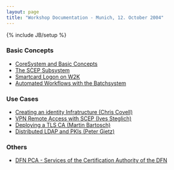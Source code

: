 ```yaml
---
layout: page
title: "Workshop Documentation - Munich, 12. October 2004"
---
```

{% include JB/setup %}

<h3>Basic Concepts</h3>
<ul>
<li><a href="ws20041012/1_CoreSystem.pdf">CoreSystem and Basic Concepts</a></li>
<li><a href="ws20041012/3_SCEP.pdf">The SCEP Subsystem</a></li>
<li><a href="ws20041012/4_W2kSmartcardLogon.pdf">Smartcard Logon on W2K</a></li>
<li><a href="ws20041012/5_BatchSystem.pdf">Automated Workflows with the Batchsystem</a></li>
</ul>
        
<h3>Use Cases</h3>
<ul>
<li><a href="ws20041012/UC_ChrisCovell-creating_an_identity_infrastructure.pdf">Creating an identity Infratructure (Chris Covell)</a></li>
<li><a href="ws20041012/UC_IvesSteglich-automated_VPN_with_scep.pdf">VPN Remote Access with SCEP (Ives Steglich)</a></li>
<li><a href="ws20041012/UC_MartinBartosch-deploying_a_tls_ca.pdf">Deploying a TLS CA (Martin Bartosch)</a></li>
<li><a href="ws20041012/UC_PeterGietz-PKI-LDAP.pdf">Distributed LDAP and PKIs (Peter Gietz)</a></li>
</ul>	    
        
<h3>Others</h3>
<ul>
<li><a href="ws20041012/2_DFNPCA.pdf">DFN PCA - Services of the Certification Authority of the DFN</a></li>
</ul>
